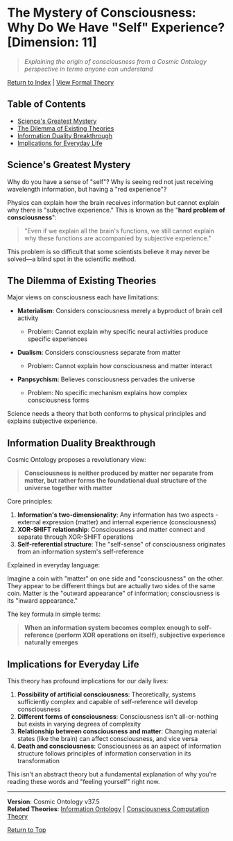 # The Mystery of Consciousness: Why Do We Have "Self" Experience? [Dimension: 11]

> *Explaining the origin of consciousness from a Cosmic Ontology perspective in terms anyone can understand*

[Return to Index](../formal_theory.md) | [View Formal Theory](../formal_theory/formal_theory_consciousness_essence_origin_en.md)

## Table of Contents
- [Science's Greatest Mystery](#sciences-greatest-mystery)
- [The Dilemma of Existing Theories](#the-dilemma-of-existing-theories)
- [Information Duality Breakthrough](#information-duality-breakthrough)
- [Implications for Everyday Life](#implications-for-everyday-life)

## Science's Greatest Mystery

Why do you have a sense of "self"? Why is seeing red not just receiving wavelength information, but having a "red experience"?

Physics can explain how the brain receives information but cannot explain why there is "subjective experience." This is known as the "**hard problem of consciousness**":

> "Even if we explain all the brain's functions, we still cannot explain why these functions are accompanied by subjective experience."

This problem is so difficult that some scientists believe it may never be solved—a blind spot in the scientific method.

## The Dilemma of Existing Theories

Major views on consciousness each have limitations:

- **Materialism**: Considers consciousness merely a byproduct of brain cell activity
  - Problem: Cannot explain why specific neural activities produce specific experiences
  
- **Dualism**: Considers consciousness separate from matter
  - Problem: Cannot explain how consciousness and matter interact
  
- **Panpsychism**: Believes consciousness pervades the universe
  - Problem: No specific mechanism explains how complex consciousness forms

Science needs a theory that both conforms to physical principles and explains subjective experience.

## Information Duality Breakthrough

Cosmic Ontology proposes a revolutionary view:

> **Consciousness is neither produced by matter nor separate from matter, but rather forms the foundational dual structure of the universe together with matter**

Core principles:

1. **Information's two-dimensionality**: Any information has two aspects - external expression (matter) and internal experience (consciousness)
2. **XOR-SHIFT relationship**: Consciousness and matter connect and separate through XOR-SHIFT operations
3. **Self-referential structure**: The "self-sense" of consciousness originates from an information system's self-reference

Explained in everyday language:

Imagine a coin with "matter" on one side and "consciousness" on the other. They appear to be different things but are actually two sides of the same coin. Matter is the "outward appearance" of information; consciousness is its "inward appearance."

The key formula in simple terms:
> **When an information system becomes complex enough to self-reference (perform XOR operations on itself), subjective experience naturally emerges**

## Implications for Everyday Life

This theory has profound implications for our daily lives:

1. **Possibility of artificial consciousness**: Theoretically, systems sufficiently complex and capable of self-reference will develop consciousness
2. **Different forms of consciousness**: Consciousness isn't all-or-nothing but exists in varying degrees of complexity
3. **Relationship between consciousness and matter**: Changing material states (like the brain) can affect consciousness, and vice versa
4. **Death and consciousness**: Consciousness as an aspect of information structure follows principles of information conservation in its transformation

This isn't an abstract theory but a fundamental explanation of why you're reading these words and "feeling yourself" right now.

---

**Version**: Cosmic Ontology v37.5  
**Related Theories**: [Information Ontology](../formal_theory/formal_theory_information_ontology_en.md) | [Consciousness Computation Theory](../formal_theory/formal_theory_consciousness_computation_en.md)

[Return to Top](#the-mystery-of-consciousness-why-do-we-have-self-experience) 